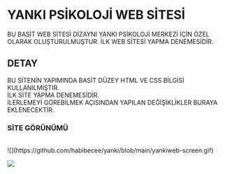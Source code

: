 <h1 style=”background-color: blueviolet; ” >   YANKI PSİKOLOJİ WEB SİTESİ  </h1>

BU BASİT WEB SİTESİ DİZAYNI YANKI PSİKOLOJİ MERKEZİ İÇİN ÖZEL OLARAK OLUŞTURULMUŞTUR. İLK WEB SİTESİ YAPMA DENEMESİDİR.

<h2> DETAY </h2>

BU SİTENİN YAPIMINDA BASİT DÜZEY HTML VE CSS BİLGİSİ KULLANILMIŞTIR. </br>
İLK SİTE YAPMA DENEMESİDİR. </br>
İLERLEMEYİ GÖREBİLMEK AÇISINDAN YAPILAN DEĞİŞİKLİKLER BURAYA EKLENECEKTİR. </br>

<h3> SİTE GÖRÜNÜMÜ </h3> </br>
![](https://github.com/habibecee/yanki/blob/main/yankiweb-screen.gif)   </br>

![](yankiweb-screen.gif) 




